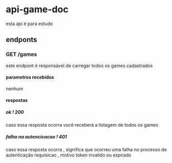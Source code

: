 # api-game-doc
esta api é para estudo 
## endponts
### GET /games
este endpont é responsável de carregar todos os games cadastrados
#### parametros recebidos
nenhum
#### respostas 
##### ok ! 200
caso essa resposta ocorra você receberá a listagem de todos os games
##### falha na autencicacao ! 401
caso essa resposta ocorra ,  significa que ocorreu uma falha no processo de autenticação requisicao , motivo  token 
invalido ou expirado 
